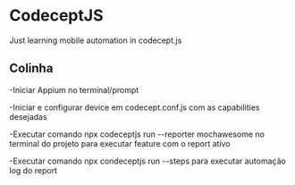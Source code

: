# CodeceptJS
Just learning mobile automation in codecept.js

## Colinha 

-Iniciar Appium no terminal/prompt

-Iniciar e configurar device em codecept.conf.js com as capabilities desejadas

-Executar comando npx codeceptjs run --reporter mochawesome no terminal do projeto para executar feature com o report ativo

-Executar comando npx condeceptjs run --steps para executar automação log do report
